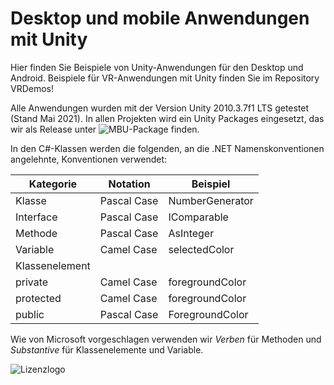 # Desktop und mobile Anwendungen mit Unity
Hier finden Sie Beispiele von Unity-Anwendungen für den Desktop und Android. 
Beispiele für VR-Anwendungen mit Unity finden Sie im Repository VRDemos!

Alle Anwendungen wurden mit der Version Unity 2010.3.7f1 LTS getestet (Stand Mai 2021).
In allen Projekten wird ein Unity Packages eingesetzt, das wir als Release unter
![MBU-Package](https://github.com/MBrill/VRKL/releases/tag/Sommersemester21-Final)
finden.

In den C#-Klassen werden die folgenden, an die .NET Namenskonventionen angelehnte,
Konventionen verwendet:

| Kategorie      | Notation    | Beispiel        |
| -------------- | ----------- | --------------- |
| Klasse         | Pascal Case | NumberGenerator |
| Interface      | Pascal Case | IComparable     |
| Methode        | Pascal Case | AsInteger      |
| Variable       | Camel Case  | selectedColor   |
| Klassenelement |             |                 |
| private        | Camel Case  | foregroundColor |
| protected      | Camel Case  | foregroundColor |
| public         | Pascal Case | ForegroundColor |

Wie von Microsoft vorgeschlagen verwenden wir *Verben* für Methoden und *Substantive*
für Klassenelemente und Variable.

![Lizenzlogo](https://licensebuttons.net/l/by-nc-sa/3.0/de/88x31.png)

